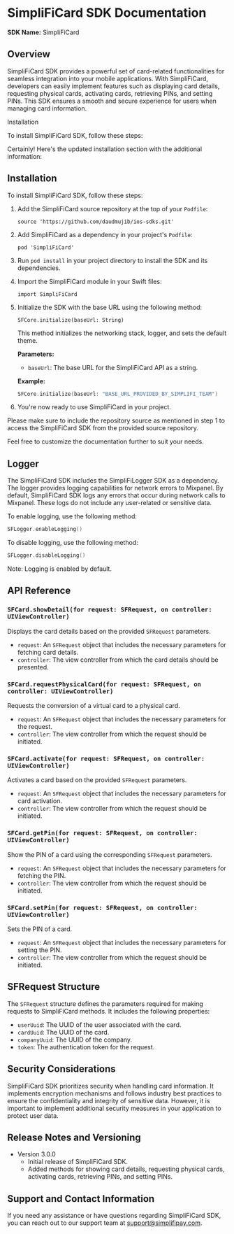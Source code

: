 # SimpliFiCard SDK Documentation

**SDK Name:** SimpliFiCard

## Overview
SimpliFiCard SDK provides a powerful set of card-related functionalities for seamless integration into your mobile applications. With SimpliFiCard, developers can easily implement features such as displaying card details, requesting physical cards, activating cards, retrieving PINs, and setting PINs. This SDK ensures a smooth and secure experience for users when managing card information.

Installation

To install SimpliFiCard SDK, follow these steps:

Certainly! Here's the updated installation section with the additional information:

## Installation
To install SimpliFiCard SDK, follow these steps:

1. Add the SimpliFiCard source repository at the top of your `Podfile`:
   ```
   source 'https://github.com/daudmujib/ios-sdks.git'
   ```

2. Add SimpliFiCard as a dependency in your project's `Podfile`:
   ```
   pod 'SimpliFiCard'
   ```

3. Run `pod install` in your project directory to install the SDK and its dependencies.

4. Import the SimpliFiCard module in your Swift files:
   ```
   import SimpliFiCard
   ```
5. Initialize the SDK with the base URL using the following method:
   ```
   SFCore.initialize(baseUrl: String)
   ```
   This method initializes the networking stack, logger, and sets the default theme.

   **Parameters:**
   - `baseUrl`: The base URL for the SimpliFiCard API as a string.

   **Example:**
   ```swift
   SFCore.initialize(baseUrl: "BASE_URL_PROVIDED_BY_SIMPLIFI_TEAM")
   ```

6. You're now ready to use SimpliFiCard in your project.

Please make sure to include the repository source as mentioned in step 1 to access the SimpliFiCard SDK from the provided source repository.

Feel free to customize the documentation further to suit your needs.

## Logger

The SimpliFiCard SDK includes the SimpliFiLogger SDK as a dependency. The logger provides logging capabilities for network errors to Mixpanel. By default, SimpliFiCard SDK logs any errors that occur during network calls to Mixpanel. These logs do not include any user-related or sensitive data.

To enable logging, use the following method:

```swift
SFLogger.enableLogging()
```

To disable logging, use the following method:

```swift
SFLogger.disableLogging()
```

Note: Logging is enabled by default.

## API Reference

### `SFCard.showDetail(for request: SFRequest, on controller: UIViewController)`

Displays the card details based on the provided `SFRequest` parameters.

- `request`: An `SFRequest` object that includes the necessary parameters for fetching card details.
- `controller`: The view controller from which the card details should be presented.

### `SFCard.requestPhysicalCard(for request: SFRequest, on controller: UIViewController)`

Requests the conversion of a virtual card to a physical card.

- `request`: An `SFRequest` object that includes the necessary parameters for the request.
- `controller`: The view controller from which the request should be initiated.

### `SFCard.activate(for request: SFRequest, on controller: UIViewController)`

Activates a card based on the provided `SFRequest` parameters.

- `request`: An `SFRequest` object that includes the necessary parameters for card activation.
- `controller`: The view controller from which the request should be initiated.

### `SFCard.getPin(for request: SFRequest, on controller: UIViewController)`

Show the PIN of a card using the corresponding `SFRequest` parameters.

- `request`: An `SFRequest` object that includes the necessary parameters for fetching the PIN.
- `controller`: The view controller from which the request should be initiated.

### `SFCard.setPin(for request: SFRequest, on controller: UIViewController)`

Sets the PIN of a card.

- `request`: An `SFRequest` object that includes the necessary parameters for setting the PIN.
- `controller`: The view controller from which the request should be initiated.

## SFRequest Structure

The `SFRequest` structure defines the parameters required for making requests to SimpliFiCard methods. It includes the following properties:

- `userUuid`: The UUID of the user associated with the card.
- `cardUuid`: The UUID of the card.
- `companyUuid`: The UUID of the company.
- `token`: The authentication token for the request.

## Security Considerations

SimpliFiCard SDK prioritizes security when handling card information. It implements encryption mechanisms and follows industry best practices to ensure the confidentiality and integrity of sensitive data. However, it is important to implement additional security measures in your application to protect user data.

## Release Notes and Versioning

- Version 3.0.0
  - Initial release of SimpliFiCard SDK.
  - Added methods for showing card details, requesting physical cards, activating cards, retrieving PINs, and setting PINs.

## Support and Contact Information

If you need any assistance or have questions regarding SimpliFiCard SDK, you can reach out to our support team at support@simplifipay.com.

